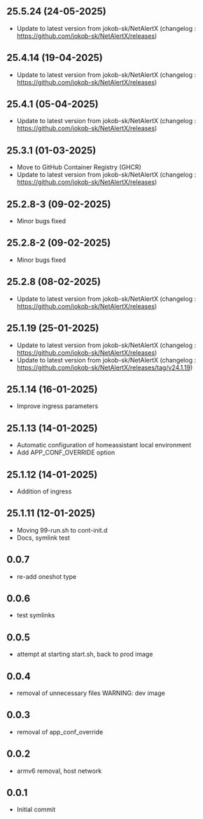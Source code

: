 
## 25.5.24 (24-05-2025)
- Update to latest version from jokob-sk/NetAlertX (changelog : https://github.com/jokob-sk/NetAlertX/releases)

## 25.4.14 (19-04-2025)
- Update to latest version from jokob-sk/NetAlertX (changelog : https://github.com/jokob-sk/NetAlertX/releases)

## 25.4.1 (05-04-2025)
- Update to latest version from jokob-sk/NetAlertX (changelog : https://github.com/jokob-sk/NetAlertX/releases)

## 25.3.1 (01-03-2025)
- Move to GitHub Container Registry (GHCR)
- Update to latest version from jokob-sk/NetAlertX (changelog : https://github.com/jokob-sk/NetAlertX/releases)

## 25.2.8-3 (09-02-2025)
- Minor bugs fixed
## 25.2.8-2 (09-02-2025)
- Minor bugs fixed

## 25.2.8 (08-02-2025)
- Update to latest version from jokob-sk/NetAlertX (changelog : https://github.com/jokob-sk/NetAlertX/releases)

## 25.1.19 (25-01-2025)
- Update to latest version from jokob-sk/NetAlertX (changelog : https://github.com/jokob-sk/NetAlertX/releases)
- Update to latest version from jokob-sk/NetAlertX (changelog : https://github.com/jokob-sk/NetAlertX/releases/tag/v24.1.19)

## 25.1.14 (16-01-2025)
- Improve ingress parameters

## 25.1.13 (14-01-2025)
- Automatic configuration of homeassistant local environment
- Add APP_CONF_OVERRIDE option

## 25.1.12 (14-01-2025)
- Addition of ingress

## 25.1.11 (12-01-2025)
- Moving 99-run.sh to cont-init.d
- Docs, symlink test

## 0.0.7

- re-add oneshot type

## 0.0.6

- test symlinks

## 0.0.5

- attempt at starting start.sh, back to prod image

## 0.0.4

- removal of unnecessary files WARNING: dev image

## 0.0.3

- removal of app_conf_override

## 0.0.2

- armv6 removal, host network

## 0.0.1

- Initial commit
